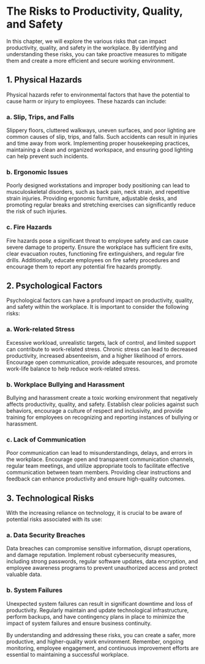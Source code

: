 # The Risks to Productivity, Quality, and Safety

In this chapter, we will explore the various risks that can impact productivity, quality, and safety in the workplace. By identifying and understanding these risks, you can take proactive measures to mitigate them and create a more efficient and secure working environment.

## 1\. Physical Hazards

Physical hazards refer to environmental factors that have the potential to cause harm or injury to employees. These hazards can include:

### a. Slip, Trips, and Falls

Slippery floors, cluttered walkways, uneven surfaces, and poor lighting are common causes of slip, trips, and falls. Such accidents can result in injuries and time away from work. Implementing proper housekeeping practices, maintaining a clean and organized workspace, and ensuring good lighting can help prevent such incidents.

### b. Ergonomic Issues

Poorly designed workstations and improper body positioning can lead to musculoskeletal disorders, such as back pain, neck strain, and repetitive strain injuries. Providing ergonomic furniture, adjustable desks, and promoting regular breaks and stretching exercises can significantly reduce the risk of such injuries.

### c. Fire Hazards

Fire hazards pose a significant threat to employee safety and can cause severe damage to property. Ensure the workplace has sufficient fire exits, clear evacuation routes, functioning fire extinguishers, and regular fire drills. Additionally, educate employees on fire safety procedures and encourage them to report any potential fire hazards promptly.

## 2\. Psychological Factors

Psychological factors can have a profound impact on productivity, quality, and safety within the workplace. It is important to consider the following risks:

### a. Work-related Stress

Excessive workload, unrealistic targets, lack of control, and limited support can contribute to work-related stress. Chronic stress can lead to decreased productivity, increased absenteeism, and a higher likelihood of errors. Encourage open communication, provide adequate resources, and promote work-life balance to help reduce work-related stress.

### b. Workplace Bullying and Harassment

Bullying and harassment create a toxic working environment that negatively affects productivity, quality, and safety. Establish clear policies against such behaviors, encourage a culture of respect and inclusivity, and provide training for employees on recognizing and reporting instances of bullying or harassment.

### c. Lack of Communication

Poor communication can lead to misunderstandings, delays, and errors in the workplace. Encourage open and transparent communication channels, regular team meetings, and utilize appropriate tools to facilitate effective communication between team members. Providing clear instructions and feedback can enhance productivity and ensure high-quality outcomes.

## 3\. Technological Risks

With the increasing reliance on technology, it is crucial to be aware of potential risks associated with its use:

### a. Data Security Breaches

Data breaches can compromise sensitive information, disrupt operations, and damage reputation. Implement robust cybersecurity measures, including strong passwords, regular software updates, data encryption, and employee awareness programs to prevent unauthorized access and protect valuable data.

### b. System Failures

Unexpected system failures can result in significant downtime and loss of productivity. Regularly maintain and update technological infrastructure, perform backups, and have contingency plans in place to minimize the impact of system failures and ensure business continuity.

By understanding and addressing these risks, you can create a safer, more productive, and higher-quality work environment. Remember, ongoing monitoring, employee engagement, and continuous improvement efforts are essential to maintaining a successful workplace.
